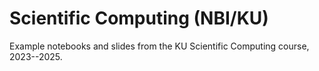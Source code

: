 # Scientific Computing (NBI/KU)
Example notebooks and slides from the KU Scientific Computing course, 2023--2025.

